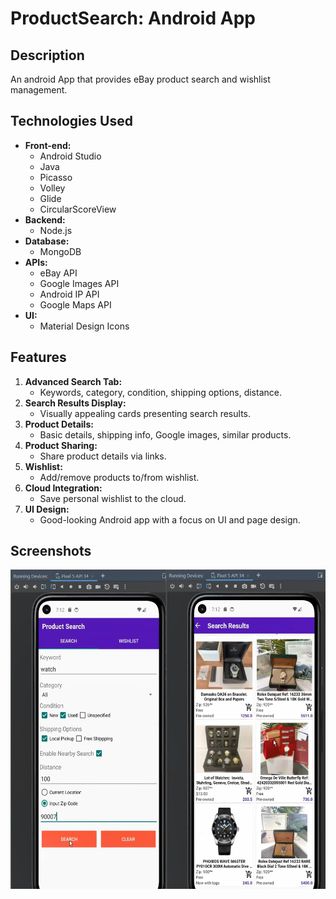 # ProductSearch: Android App

## Description

An android App that provides eBay product search and wishlist management.

## Technologies Used

- **Front-end:**
  - Android Studio
  - Java
  - Picasso
  - Volley
  - Glide
  - CircularScoreView
- **Backend:**
  - Node.js
- **Database:**
  - MongoDB
- **APIs:**
  - eBay API
  - Google Images API
  - Android IP API
  - Google Maps API
- **UI:**
  - Material Design Icons

## Features

1. **Advanced Search Tab:**
   - Keywords, category, condition, shipping options, distance.
2. **Search Results Display:**
   - Visually appealing cards presenting search results.
3. **Product Details:**
   - Basic details, shipping info, Google images, similar products.
4. **Product Sharing:**
   - Share product details via links.
5. **Wishlist:**
   - Add/remove products to/from wishlist.
6. **Cloud Integration:**
   - Save personal wishlist to the cloud.
7. **UI Design:**
   - Good-looking Android app with a focus on UI and page design.

## Screenshots
<img src="screenshots/sample01.png" alt="Image Alt Text" width="568" height="511">


